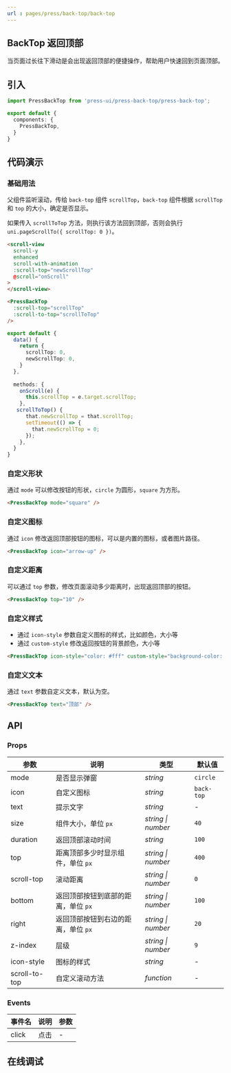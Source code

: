 ```yaml
---
url : pages/press/back-top/back-top
---
```


## BackTop 返回顶部

当页面过长往下滑动是会出现返回顶部的便捷操作，帮助用户快速回到页面顶部。

## 引入

```ts
import PressBackTop from 'press-ui/press-back-top/press-back-top';

export default {
  components: {
    PressBackTop,
  }
}
```

## 代码演示

### 基础用法

父组件监听滚动，传给 `back-top` 组件 `scrollTop`，`back-top` 组件根据 `scrollTop` 和 `top` 的大小，确定是否显示。

如果传入 `scrollToTop` 方法，则执行该方法回到顶部，否则会执行 `uni.pageScrollTo({ scrollTop: 0 })`。


```html
<scroll-view
  scroll-y
  enhanced
  scroll-with-animation
  :scroll-top="newScrollTop"
  @scroll="onScroll"
>
</scroll-view>

<PressBackTop
  :scroll-top="scrollTop"
  :scroll-to-top="scrollToTop"
/>
```

```ts
export default {
  data() {
    return {
      scrollTop: 0,
      newScrollTop: 0,
    }
  },
  
  methods: {
    onScroll(e) {
      this.scrollTop = e.target.scrollTop;
    },
   scrollToTop() {
      that.newScrollTop = that.scrollTop;
      setTimeout(() => {
        that.newScrollTop = 0;
      });
    },
  }
}
```

### 自定义形状

通过 `mode` 可以修改按钮的形状，`circle` 为圆形，`square` 为方形。

```html
<PressBackTop mode="square" />
```

### 自定义图标

通过 `icon` 修改返回顶部按钮的图标，可以是内置的图标，或者图片路径。

```html
<PressBackTop icon="arrow-up" />
```

### 自定义距离

可以通过 `top` 参数，修改页面滚动多少距离时，出现返回顶部的按钮。

```html
<PressBackTop top="10" />
```

### 自定义样式

- 通过 `icon-style` 参数自定义图标的样式，比如颜色，大小等
- 通过 `custom-style` 修改返回按钮的背景颜色，大小等

```html
<PressBackTop icon-style="color: #fff" custom-style="background-color: #2979ff" />
```

### 自定义文本

通过 `text` 参数自定义文本，默认为空。

```html
<PressBackTop text="顶部" />
```

## API

### Props

| 参数          | 说明                                | 类型               | 默认值     |
| ------------- | ----------------------------------- | ------------------ | ---------- |
| mode          | 是否显示弹窗                        | _string_           | `circle`   |
| icon          | 自定义图标                          | _string_           | `back-top` |
| text          | 提示文字                            | _string_           | -          |
| size          | 组件大小，单位 `px`                 | _string \| number_ | `40`       |
| duration      | 返回顶部滚动时间                    | _string_           | `100`      |
| top           | 距离顶部多少时显示组件，单位 `px`   | _string \| number_ | `400`      |
| scroll-top    | 滚动距离                            | _string \| number_ | `0`        |
| bottom        | 返回顶部按钮到底部的距离，单位 `px` | _string \| number_ | `100`      |
| right         | 返回顶部按钮到右边的距离，单位 `px` | _string \| number_ | `20`       |
| z-index       | 层级                                | _string \| number_ | `9`        |
| icon-style    | 图标的样式                          | _string_           | -          |
| scroll-to-top | 自定义滚动方法                      | _function_         | -          |



### Events

| 事件名 | 说明 | 参数 |
| ------ | ---- | ---- |
| click  | 点击 | -    |

## 在线调试

<debug-online />
